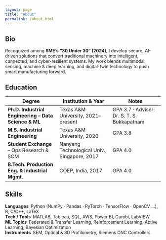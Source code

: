 ```yaml
---
layout: page
title: "About"
permalink: /about.html
---
```


## Bio
Recognized among **SME’s “30 Under 30” (2024)**, I develop secure, AI-driven solutions that convert traditional machinery into intelligent, connected, and cyber-resilient systems. My work blends multimodal sensing, machine & deep learning, and digital-twin technology to push smart manufacturing forward.

## Education
| Degree | Institution & Year | Notes |
|--------|--------------------|-------|
| **Ph.D. Industrial Engineering – Data Science & ML** | Texas A&M University, 2021– present | GPA 3.7 · Adviser: Dr. S. T. S. Bukkapatnam |
| **M.S. Industrial Engineering** | Texas A&M University, 2020 | GPA 3.8 |
| **Student Exchange** – Ops Research & SCM | Nanyang Technological Univ., Singapore, 2017 | GPA 4.0 |
| **B.Tech. Production Eng. & Industrial Mgmt.** | COEP, India, 2017 | GPA 4.0 |

## Skills
**Languages** Python (NumPy · Pandas · PyTorch · TensorFlow · OpenCV …), R, C/C++, LaTeX  
**Tech / Tools** MATLAB, Tableau, SQL, AWS, Power BI, Gurobi, LabVIEW  
**ML Topics** Federated & Transfer Learning, Reinforcement Learning, Active Learning, Bayesian Optimization  
**Instruments** SEM, Optical & 3D Profilometry, Siemens CNC Controllers
